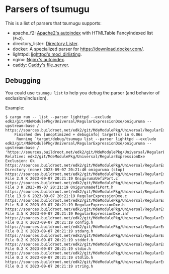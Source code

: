 # Parsers of tsumugu

This is a list of parsers that tsumugu supports:

- apache_f2: [Apache2's autoindex](https://httpd.apache.org/docs/2.4/mod/mod_autoindex.html) with HTMLTable FancyIndexed list (`F=2`).
- directory_lister: [Directory Lister](https://www.directorylister.com/).
- docker: A specialized parser for <https://download.docker.com/>.
- lighttpd: [lighttpd's mod_dirlisting](https://redmine.lighttpd.net/projects/lighttpd/wiki/Docs_ModDirlisting).
- nginx: [Nginx's autoindex](https://nginx.org/en/docs/http/ngx_http_autoindex_module.html).
- caddy: [Caddy's file_server](https://caddyserver.com/docs/caddyfile/directives/file_server).

## Debugging

You could use `tsumugu list` to help you debug the parser (and behavior of exclusion/inclusion).

Example:

```console
$ cargo run -- list --parser lighttpd --exclude edk2/git/MdeModulePkg/Universal/RegularExpressionDxe/oniguruma --upstream-base / https://sources.buildroot.net/edk2/git/MdeModulePkg/Universal/RegularExpressionDxe/
    Finished dev [unoptimized + debuginfo] target(s) in 0.06s
     Running `target/debug/tsumugu list --parser lighttpd --exclude edk2/git/MdeModulePkg/Universal/RegularExpressionDxe/oniguruma --upstream-base / 'https://sources.buildroot.net/edk2/git/MdeModulePkg/Universal/RegularExpressionDxe/'`
Relative: edk2/git/MdeModulePkg/Universal/RegularExpressionDxe
Exclusion: Ok
https://sources.buildroot.net/edk2/git/MdeModulePkg/Universal/RegularExpressionDxe/oniguruma/ Directory (none) 2023-09-07 20:21:46 oniguruma (stop)
https://sources.buildroot.net/edk2/git/MdeModulePkg/Universal/RegularExpressionDxe/OnigurumaUefiPort.c File 2.9 K 2023-09-07 20:21:19 OnigurumaUefiPort.c
https://sources.buildroot.net/edk2/git/MdeModulePkg/Universal/RegularExpressionDxe/OnigurumaUefiPort.h File 3 K 2023-09-07 20:21:19 OnigurumaUefiPort.h
https://sources.buildroot.net/edk2/git/MdeModulePkg/Universal/RegularExpressionDxe/RegularExpressionDxe.c File 13.9 K 2023-09-07 20:21:19 RegularExpressionDxe.c
https://sources.buildroot.net/edk2/git/MdeModulePkg/Universal/RegularExpressionDxe/RegularExpressionDxe.h File 5.8 K 2023-09-07 20:21:19 RegularExpressionDxe.h
https://sources.buildroot.net/edk2/git/MdeModulePkg/Universal/RegularExpressionDxe/RegularExpressionDxe.inf File 3.5 K 2023-09-07 20:21:19 RegularExpressionDxe.inf
https://sources.buildroot.net/edk2/git/MdeModulePkg/Universal/RegularExpressionDxe/config.h File 0.2 K 2023-09-07 20:21:19 config.h
https://sources.buildroot.net/edk2/git/MdeModulePkg/Universal/RegularExpressionDxe/stdarg.h File 0.2 K 2023-09-07 20:21:19 stdarg.h
https://sources.buildroot.net/edk2/git/MdeModulePkg/Universal/RegularExpressionDxe/stddef.h File 0.2 K 2023-09-07 20:21:19 stddef.h
https://sources.buildroot.net/edk2/git/MdeModulePkg/Universal/RegularExpressionDxe/stdio.h File 0.2 K 2023-09-07 20:21:19 stdio.h
https://sources.buildroot.net/edk2/git/MdeModulePkg/Universal/RegularExpressionDxe/stdlib.h File 0.2 K 2023-09-07 20:21:19 stdlib.h
https://sources.buildroot.net/edk2/git/MdeModulePkg/Universal/RegularExpressionDxe/string.h File 0.2 K 2023-09-07 20:21:19 string.h
```
